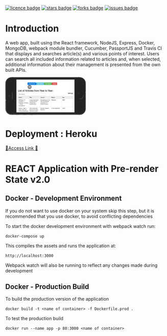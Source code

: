 [![licence badge]][licence]
[![stars badge]][stars]
[![forks badge]][forks]
[![issues badge]][issues]

[licence badge]:https://img.shields.io/badge/license-MIT-blue.svg
[stars badge]:https://img.shields.io/github/stars/hey-red/Markdown.svg
[forks badge]:https://img.shields.io/github/forks/hey-red/Markdown.svg
[issues badge]:https://img.shields.io/github/issues/hey-red/Markdown.svg

[licence]:https://github.com/nglthu/Docker_React_Heroku/blob/master/LICENSE
[stars]:https://github.com/nglthu/Docker_React_Heroku/stargazers
[forks]:https://github.com/nglthu/Docker_React_Heroku/network
[issues]:https://github.com/nglthu/Docker_React_Heroku/issues

# Introduction

A web app, built using the React framework, NodeJS, Express, Docker, MongoDB, webpack module bundler, Cucumber, PassportJS and Travis CI that displays and searches article(s) and various points of interest. Users can search all included information related to articles and, when selected, additional information about their management is presented from the own built APIs.

<a href="http://team5v2.herokuapp.com/search"><img src="images/articleOnPhoneRound.png" width="50%" heigh="auto" alt="demo"> </a>

# Deployment : Heroku
[💚Access Link 💚](http://team5v2.herokuapp.com/search)

# REACT Application with Pre-render State v2.0 

## Docker - Development Environment

If you do not want to use docker on your system skip this step, but it is recommended that
you use docker, to avoid conflicting dependencies

To start the docker development environment with webpack watch run:

```
docker-compose up
```


This compiles the assets and runs the application at:

```
http://localhost:3000
````

Webpack watch will also be running to reflect any changes made during development


## Docker - Production Build

To build the production version of the application

```
docker build -t <name of container> -f Dockerfile.prod .
```
To test the production build

```
docker run --name app -p 80:3000 <name of container>
```
